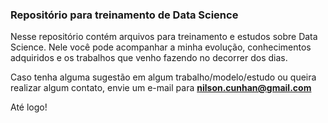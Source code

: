 ### Repositório para treinamento de Data Science

Nesse repositório contém arquivos para treinamento e estudos sobre Data Science. Nele você pode acompanhar a minha evolução, conhecimentos adquiridos e os trabalhos que venho fazendo no decorrer dos dias.

Caso tenha alguma sugestão em algum trabalho/modelo/estudo ou queira realizar algum contato, envie um e-mail para **nilson.cunhan@gmail.com**

Até logo!